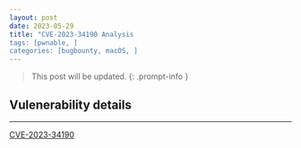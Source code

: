 ```yaml
---
layout: post
date: 2023-05-29
title: "CVE-2023-34190 Analysis
tags: [pwnable, ]
categories: [bugbounty, macOS, ]
---
```



> This post will be updated.
{: .prompt-info }

## Vulenerability details
---

[CVE-2023-34190](https://cve.mitre.org/cgi-bin/cvename.cgi?name=CVE-2023-34190)

